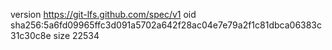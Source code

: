 version https://git-lfs.github.com/spec/v1
oid sha256:5a6fd09965ffc3d091a5702a642f28ac04e7e79a2f1c81dbca06383c31c30c8e
size 22534
